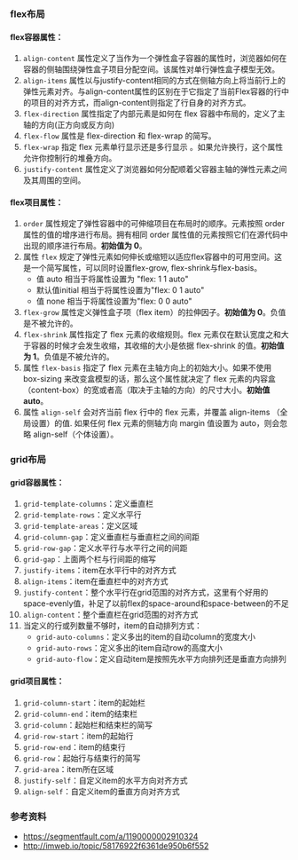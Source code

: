 ### flex布局
#### flex容器属性：
1. `align-content` 属性定义了当作为一个弹性盒子容器的属性时，浏览器如何在容器的侧轴围绕弹性盒子项目分配空间。该属性对单行弹性盒子模型无效。
1. `align-items` 属性以与justify-content相同的方式在侧轴方向上将当前行上的弹性元素对齐。与align-content属性的区别在于它指定了当前Flex容器的行中的项目的对齐方式，而align-content则指定了行自身的对齐方式。
1. `flex-direction` 属性指定了内部元素是如何在 flex 容器中布局的，定义了主轴的方向(正方向或反方向)
1. `flex-flow` 属性是 flex-direction 和 flex-wrap 的简写。
1. `flex-wrap` 指定 flex 元素单行显示还是多行显示 。如果允许换行，这个属性允许你控制行的堆叠方向。
1. `justify-content` 属性定义了浏览器如何分配顺着父容器主轴的弹性元素之间及其周围的空间。
#### flex项目属性：
1. `order` 属性规定了弹性容器中的可伸缩项目在布局时的顺序。元素按照 order 属性的值的增序进行布局。拥有相同 order 属性值的元素按照它们在源代码中出现的顺序进行布局。**初始值为 0**。
1. 属性 `flex` 规定了弹性元素如何伸长或缩短以适应flex容器中的可用空间。这是一个简写属性，可以同时设置flex-grow, flex-shrink与flex-basis。
    - 值 auto 相当于将属性设置为 "flex: 1 1 auto"
    - 默认值initial 相当于将属性设置为"flex: 0 1 auto"
    - 值 none 相当于将属性设置为"flex: 0 0 auto"
1. `flex-grow` 属性定义弹性盒子项（flex item）的拉伸因子。**初始值为 0**。负值是不被允许的。
1. `flex-shrink` 属性指定了 flex 元素的收缩规则。flex 元素仅在默认宽度之和大于容器的时候才会发生收缩，其收缩的大小是依据 flex-shrink 的值。**初始值为 1**。负值是不被允许的。
1. 属性 `flex-basis` 指定了 flex 元素在主轴方向上的初始大小。如果不使用 box-sizing 来改变盒模型的话，那么这个属性就决定了 flex 元素的内容盒（content-box）的宽或者高（取决于主轴的方向）的尺寸大小。**初始值	auto**。
1. 属性 `align-self` 会对齐当前 flex 行中的 flex 元素，并覆盖 align-items （全局设置）的值. 如果任何 flex 元素的侧轴方向 margin 值设置为 auto，则会忽略 align-self（个体设置）。
### grid布局
#### grid容器属性：
1. `grid-template-columns`：定义垂直栏
1. `grid-template-rows`：定义水平行
1. `grid-template-areas`：定义区域
1. `grid-column-gap`：定义垂直栏与垂直栏之间的间距
1. `grid-row-gap`：定义水平行与水平行之间的间距
1. `grid-gap`：上面两个栏与行间距的缩写
1. `justify-items`：item在水平行中的对齐方式
1. `align-items`：item在垂直栏中的对齐方式
1. `justify-content`：整个水平行在grid范围的对齐方式，这里有个好用的space-evenly值，补足了以前flex的space-around和space-between的不足
1. `align-content`：整个垂直栏在grid范围的对齐方式
1. 当定义的行或列数量不够时，item的自动排列方式：
    - `grid-auto-columns`：定义多出的item的自动column的宽度大小
    - `grid-auto-rows`：定义多出的item自动row的高度大小
    - `grid-auto-flow`：定义自动item是按照先水平方向排列还是垂直方向排列
#### grid项目属性：
1. `grid-column-start`：item的起始栏
1. `grid-column-end`：item的结束栏
1. `grid-column`：起始栏和结束栏的简写
1. `grid-row-start`：item的起始行
1. `grid-row-end`：item的结束行
1. `grid-row`：起始行与结束行的简写
1. `grid-area`：item所在区域 
1. `justify-self`：自定义item的水平方向对齐方式
1. `align-self`：自定义item的垂直方向对齐方式
### 参考资料
- https://segmentfault.com/a/1190000002910324
- http://imweb.io/topic/58176922f6361de950b6f552


